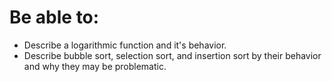 # Be able to:

- Describe a logarithmic function and it's behavior.
- Describe bubble sort, selection sort, and insertion sort by their behavior and why they may be problematic.
